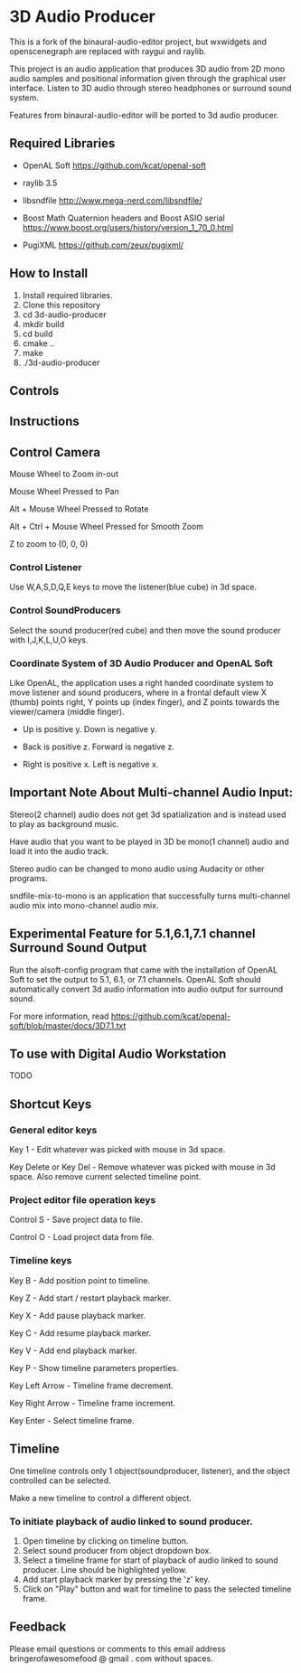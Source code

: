 
# 3D Audio Producer

This is a fork of the binaural-audio-editor project, but wxwidgets and openscenegraph are replaced with raygui and raylib.

This project is an audio application that produces 3D audio from 2D mono audio samples and positional information given through the graphical user interface. 
Listen to 3D audio through stereo headphones or surround sound system.

Features from binaural-audio-editor will be ported to 3d audio producer.


## Required Libraries
- OpenAL Soft https://github.com/kcat/openal-soft

- raylib 3.5

- libsndfile http://www.mega-nerd.com/libsndfile/

- Boost Math Quaternion headers and Boost ASIO serial https://www.boost.org/users/history/version_1_70_0.html

- PugiXML https://github.com/zeux/pugixml/

## How to Install

1. Install required libraries.
2. Clone this repository
3. cd 3d-audio-producer
4. mkdir build
5. cd build
6. cmake .. 
7. make
8. ./3d-audio-producer

## Controls



## Instructions

## Control Camera

Mouse Wheel to Zoom in-out

Mouse Wheel Pressed to Pan

Alt + Mouse Wheel Pressed to Rotate

Alt + Ctrl + Mouse Wheel Pressed for Smooth Zoom

Z to zoom to (0, 0, 0)

### Control Listener
  
  Use W,A,S,D,Q,E keys to move the listener(blue cube) in 3d space.
  
### Control SoundProducers
  
  Select the sound producer(red cube) and then move the sound producer with I,J,K,L,U,O keys.

### Coordinate System of 3D Audio Producer and OpenAL Soft
  Like OpenAL, the application uses a right handed coordinate system to move listener and sound producers, where in a frontal default view X (thumb) points right,  Y points up (index finger), and Z points towards the viewer/camera (middle finger). 
  
  - Up is positive y. Down is negative y.
  
  - Back is positive z. Forward is negative z.
  
  - Right is positive x. Left is negative x.

## Important Note About Multi-channel Audio Input:
Stereo(2 channel) audio does not get 3d spatialization and is instead used to play as background music.

Have audio that you want to be played in 3D be mono(1 channel) audio
and load it into the audio track.

Stereo audio can be changed to mono audio using Audacity or other programs.

sndfile-mix-to-mono is an application that successfully turns multi-channel audio mix into mono-channel audio mix.

  
## Experimental Feature for 5.1,6.1,7.1 channel Surround Sound Output

Run the alsoft-config program that came with the installation of OpenAL Soft to
set the output to 5.1, 6.1, or 7.1 channels.
OpenAL Soft should automatically convert 3d audio information into audio output for surround sound.

For more information, read https://github.com/kcat/openal-soft/blob/master/docs/3D7.1.txt 

## To use with Digital Audio Workstation

TODO

## Shortcut Keys

### General editor keys
Key 1 - Edit whatever was picked with mouse in 3d space.

Key Delete or Key Del - Remove whatever was picked with mouse in 3d space. Also remove current selected timeline point.

### Project editor file operation keys

Control S - Save project data to file.

Control O - Load project data from file.

### Timeline keys

Key B - Add position point to timeline.


Key Z - Add start / restart playback marker.

Key X - Add pause playback marker.

Key C - Add resume playback marker.

Key V - Add end playback marker.

Key P - Show timeline parameters properties.

Key Left Arrow - Timeline frame decrement.

Key Right Arrow - Timeline frame increment.

Key Enter - Select timeline frame.

## Timeline

One timeline controls only 1 object(soundproducer, listener), and the object controlled can be selected. 

Make a new timeline to control a different object.

### To initiate playback of audio linked to sound producer.
1. Open timeline by clicking on timeline button.
2. Select sound producer from object dropdown box.
3. Select a timeline frame for start of playback of audio linked to sound producer. Line should be highlighted yellow.
4. Add start playback marker by pressing the 'z' key.
5. Click on "Play" button and wait for timeline to pass the selected timeline frame.


## Feedback 

Please email questions or comments to this email address bringerofawesomefood @ gmail . com without spaces.
